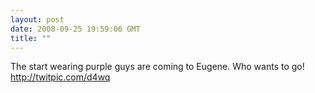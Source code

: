 ```yaml
---
layout: post
date: 2008-09-25 19:59:06 GMT
title: ""
---
```

The start wearing purple guys are coming to Eugene. Who wants to go! http://twitpic.com/d4wq
